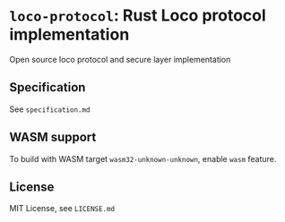 # `loco-protocol`: Rust Loco protocol implementation
Open source loco protocol and secure layer implementation

## Specification
See `specification.md`

## WASM support
To build with WASM target `wasm32-unknown-unknown`, enable `wasm` feature.

## License
MIT License, see `LICENSE.md`
